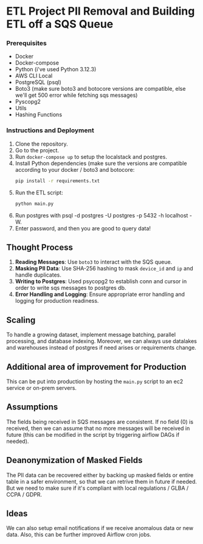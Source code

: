 # ETL Project PII Removal and Building ETL off a SQS Queue


### Prerequisites

- Docker
- Docker-compose
- Python (i've used Python 3.12.3)
- AWS CLI Local
- PostgreSQL (psql)
- Boto3 (make sure boto3 and botocore versions are compatible, else we'll get 500 error while fetching sqs messages)
- Pyscopg2
- Utils
- Hashing Functions

### Instructions and Deployment

1. Clone the repository.
2. Go to the project.
3. Run `docker-compose up` to setup the localstack and postgres.
4. Install Python dependencies (make sure the versions are compatible according to your docker / boto3 and botocore:
    ```bash
    pip install -r requirements.txt
    ```
5. Run the ETL script:
    ```bash
    python main.py
    ```
6. Run postgres with psql -d postgres -U postgres -p 5432 -h localhost -W.
7. Enter password, and then you are good to query data!


## Thought Process

1. **Reading Messages**: Use `boto3` to interact with the SQS queue.
2. **Masking PII Data**: Use SHA-256 hashing to mask `device_id` and `ip` and handle duplicates.
3. **Writing to Postgres**: Used psycopg2 to establish conn and cursor in order to write sqs messages to postgres db.
4. **Error Handling and Logging**: Ensure appropriate error handling and logging for production readiness.


## Scaling

To handle a growing dataset, implement message batching, parallel processing, and database indexing.
Moreover, we can always use datalakes and warehouses instead of postgres if need arises or requirements change.

## Additional area of improvement for Production 

This can be put into production by hosting the `main.py` script to an ec2 service or on-prem servers.

## Assumptions

The fields being received in SQS messages are consistent.
If no field (0) is received, then we can assume that no more messages will be received in future (this can be modified in the script by triggering airflow DAGs if needed).

## Deanonymization of Masked Fields

The PII data can be recovered either by backing up masked fields or entire table in a safer environment, so that we can retrive them in future if needed.
But we need to make sure if it's compliant with local regulations / GLBA / CCPA / GDPR.

## Ideas

We can also setup email notifications if we receive anomalous data or new data.
Also, this can be further improved Airflow cron jobs.
